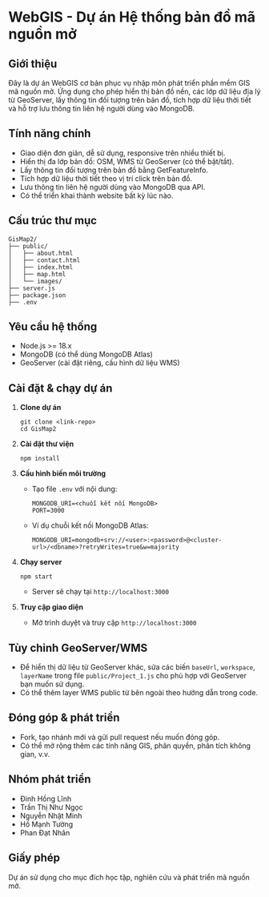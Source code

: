 # WebGIS - Dự án Hệ thống bản đồ mã nguồn mở

## Giới thiệu
Đây là dự án WebGIS cơ bản phục vụ nhập môn phát triển phần mềm GIS mã nguồn mở. Ứng dụng cho phép hiển thị bản đồ nền, các lớp dữ liệu địa lý từ GeoServer, lấy thông tin đối tượng trên bản đồ, tích hợp dữ liệu thời tiết và hỗ trợ lưu thông tin liên hệ người dùng vào MongoDB.

## Tính năng chính
- Giao diện đơn giản, dễ sử dụng, responsive trên nhiều thiết bị.
- Hiển thị đa lớp bản đồ: OSM, WMS từ GeoServer (có thể bật/tắt).
- Lấy thông tin đối tượng trên bản đồ bằng GetFeatureInfo.
- Tích hợp dữ liệu thời tiết theo vị trí click trên bản đồ.
- Lưu thông tin liên hệ người dùng vào MongoDB qua API.
- Có thể triển khai thành website bất kỳ lúc nào.

## Cấu trúc thư mục
```
GisMap2/
├── public/
│   ├── about.html
│   ├── contact.html
│   ├── index.html
│   ├── map.html
│   └── images/
├── server.js
├── package.json
├── .env
```

## Yêu cầu hệ thống
- Node.js >= 18.x
- MongoDB (có thể dùng MongoDB Atlas)
- GeoServer (cài đặt riêng, cấu hình dữ liệu WMS)

## Cài đặt & chạy dự án

1. **Clone dự án**
   ```
   git clone <link-repo>
   cd GisMap2
   ```

2. **Cài đặt thư viện**
   ```
   npm install
   ```

3. **Cấu hình biến môi trường**
   - Tạo file `.env` với nội dung:
     ```
     MONGODB_URI=<chuỗi kết nối MongoDB>
     PORT=3000
     ```
   - Ví dụ chuỗi kết nối MongoDB Atlas:
     ```
     MONGODB_URI=mongodb+srv://<user>:<password>@<cluster-url>/<dbname>?retryWrites=true&w=majority
     ```

4. **Chạy server**
   ```
   npm start
   ```
   - Server sẽ chạy tại `http://localhost:3000`

5. **Truy cập giao diện**
   - Mở trình duyệt và truy cập `http://localhost:3000`

## Tùy chỉnh GeoServer/WMS
- Để hiển thị dữ liệu từ GeoServer khác, sửa các biến `baseUrl`, `workspace`, `layerName` trong file `public/Project_1.js` cho phù hợp với GeoServer bạn muốn sử dụng.
- Có thể thêm layer WMS public từ bên ngoài theo hướng dẫn trong code.

## Đóng góp & phát triển
- Fork, tạo nhánh mới và gửi pull request nếu muốn đóng góp.
- Có thể mở rộng thêm các tính năng GIS, phân quyền, phân tích không gian, v.v.

## Nhóm phát triển
- Đinh Hồng Lĩnh
- Trần Thị Như Ngọc
- Nguyễn Nhật Minh
- Hồ Mạnh Tường
- Phan Đạt Nhân

## Giấy phép
Dự án sử dụng cho mục đích học tập, nghiên cứu và phát triển mã nguồn mở.

